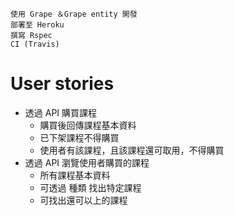 ```
使用 Grape ＆Grape entity 開發
部署至 Heroku
撰寫 Rspec
CI (Travis)
```

# User stories

- 透過 API 購買課程
  - 購買後回傳課程基本資料
  - 已下架課程不得購買
  - 使用者有該課程，且該課程還可取用，不得購買
- 透過 API 瀏覽使用者購買的課程
  - 所有課程基本資料
  - 可透過 種類 找出特定課程
  - 可找出還可以上的課程
